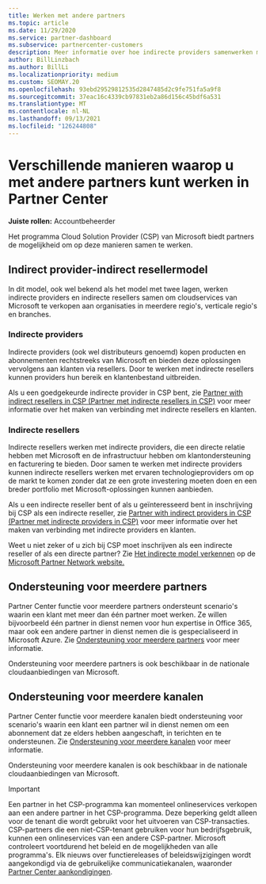 ```yaml
---
title: Werken met andere partners
ms.topic: article
ms.date: 11/29/2020
ms.service: partner-dashboard
ms.subservice: partnercenter-customers
description: Meer informatie over hoe indirecte providers samenwerken met indirecte resellers in het Cloud Solution Provider (CSP)-programma en bepalen welke rol het meest bij u in de weg staat.
author: BillLinzbach
ms.author: BillLi
ms.localizationpriority: medium
ms.custom: SEOMAY.20
ms.openlocfilehash: 93ebd29529812535d2847485d2c9fe751fa5a9f8
ms.sourcegitcommit: 37eac16c4339cb97831eb2a86d156c45bdf6a531
ms.translationtype: MT
ms.contentlocale: nl-NL
ms.lasthandoff: 09/13/2021
ms.locfileid: "126244808"
---
```

# <a name="different-ways-you-can-work-with-other-partners-in-partner-center"></a>Verschillende manieren waarop u met andere partners kunt werken in Partner Center

**Juiste rollen:** Accountbeheerder

Het programma Cloud Solution Provider (CSP) van Microsoft biedt partners de mogelijkheid om op deze manieren samen te werken.

## <a name="indirect-provider-indirect-reseller-model"></a>Indirect provider-indirect resellermodel

In dit model, ook wel bekend als het model met twee lagen, werken indirecte providers en indirecte resellers samen om cloudservices van Microsoft te verkopen aan organisaties in meerdere regio's, verticale regio's en branches.

### <a name="indirect-providers"></a>Indirecte providers

Indirecte providers (ook wel distributeurs genoemd) kopen producten en abonnementen rechtstreeks van Microsoft en bieden deze oplossingen vervolgens aan klanten via resellers. Door te werken met indirecte resellers kunnen providers hun bereik en klantenbestand uitbreiden.

Als u een goedgekeurde indirecte provider in CSP bent, zie [Partner with indirect resellers in CSP (Partner met indirecte resellers in CSP)](indirect-provider-tasks-in-partner-center.md) voor meer informatie over het maken van verbinding met indirecte resellers en klanten.

### <a name="indirect-resellers"></a>Indirecte resellers

Indirecte resellers werken met indirecte providers, die een directe relatie hebben met Microsoft en de infrastructuur hebben om klantondersteuning en facturering te bieden. Door samen te werken met indirecte providers kunnen indirecte resellers werken met ervaren technologieproviders om op de markt te komen zonder dat ze een grote investering moeten doen en een breder portfolio met Microsoft-oplossingen kunnen aanbieden.

Als u een indirecte reseller bent of als u geïnteresseerd bent in inschrijving bij CSP als een indirecte reseller, zie [Partner with indirect providers in CSP (Partner met indirecte providers in CSP)](indirect-reseller-tasks-in-partner-center.md) voor meer informatie over het maken van verbinding met indirecte providers en klanten.

Weet u niet zeker of u zich bij CSP moet inschrijven als een indirecte reseller of als een directe partner? Zie [Het indirecte model verkennen](https://partner.microsoft.com/cloud-solution-provider/indirect) op de [Microsoft Partner Network website.](https://partner.microsoft.com)

## <a name="multi-partner-support"></a>Ondersteuning voor meerdere partners

Partner Center functie voor meerdere partners ondersteunt scenario's waarin een klant met meer dan één partner moet werken. Ze willen bijvoorbeeld één partner in dienst nemen voor hun expertise in Office 365, maar ook een andere partner in dienst nemen die is gespecialiseerd in Microsoft Azure. Zie [Ondersteuning voor meerdere partners](multipartner.md) voor meer informatie.

Ondersteuning voor meerdere partners is ook beschikbaar in de nationale cloudaanbiedingen van Microsoft.

## <a name="multi-channel-support"></a>Ondersteuning voor meerdere kanalen

Partner Center functie voor meerdere kanalen biedt ondersteuning voor scenario's waarin een klant een partner wil in dienst nemen om een abonnement dat ze elders hebben aangeschaft, in terichten en te ondersteunen. Zie [Ondersteuning voor meerdere kanalen](multichannel.md) voor meer informatie.

Ondersteuning voor meerdere kanalen is ook beschikbaar in de nationale cloudaanbiedingen van Microsoft.

> [!IMPORTANT]  
> Een partner in het CSP-programma kan momenteel onlineservices verkopen aan een andere partner in het CSP-programma. Deze beperking geldt alleen voor de tenant die wordt gebruikt voor het uitvoeren van CSP-transacties. CSP-partners die een niet-CSP-tenant gebruiken voor hun bedrijfsgebruik, kunnen een onlineservices van een andere CSP-partner. Microsoft controleert voortdurend het beleid en de mogelijkheden van alle programma's. Elk nieuws over functiereleases of beleidswijzigingen wordt aangekondigd via de gebruikelijke communicatiekanalen, waaronder [Partner Center aankondigingen](announcements/index.md).

